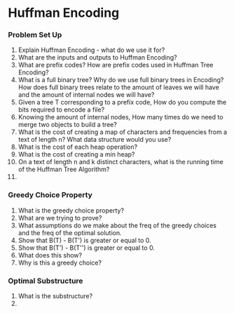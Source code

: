 # Huffman Encoding

### Problem Set Up
1. Explain Huffman Encoding - what do we use it for?
2. What are the inputs and outputs to Huffman Encoding? 
3. What are prefix codes? How are prefix codes used in Huffman Tree Encoding?
4. What is a full binary tree? Why do we use full binary trees in Encoding? How does full binary trees relate to the amount of leaves we will have and the amount of internal nodes we will have?
5. Given a tree T corresponding to a prefix code, How do you compute the bits required to encode a file?
6. Knowing the amount of internal nodes, How many times do we need to merge two objects to build a tree?
7. What is the cost of creating a map of characters and frequencies from a text of length n? What data structure would you use?
8. What is the cost of each heap operation? 
9. What is the cost of creating a min heap?
10. On a text of length n and k distinct characters, what is the running time of the Huffman Tree Algorithm? 
11. 

### Greedy Choice Property
1. What is the greedy choice property?
2. What are we trying to prove?
3. What assumptions do we make about the freq of the greedy choices and the freq of the optimal solution.
4. Show that B(T) - B(T') is greater or equal to 0.
5. Show that B(T') - B(T'') is greater or equal to 0.
6. What does this show?
7. Why is this a greedy choice? 

### Optimal Substructure
1. What is the substructure?
2. 



